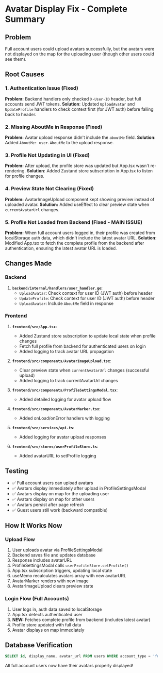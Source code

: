 # Avatar Display Fix - Complete Summary

## Problem
Full account users could upload avatars successfully, but the avatars were not displayed on the map for the uploading user (though other users could see them).

## Root Causes

### 1. Authentication Issue (Fixed)
**Problem:** Backend handlers only checked `X-User-ID` header, but full accounts send JWT tokens.
**Solution:** Updated `UploadAvatar` and `UpdateProfile` handlers to check context first (for JWT auth) before falling back to header.

### 2. Missing AboutMe in Response (Fixed)
**Problem:** Avatar upload response didn't include the `aboutMe` field.
**Solution:** Added `AboutMe: user.AboutMe` to the upload response.

### 3. Profile Not Updating in UI (Fixed)
**Problem:** After upload, the profile store was updated but App.tsx wasn't re-rendering.
**Solution:** Added Zustand store subscription in App.tsx to listen for profile changes.

### 4. Preview State Not Clearing (Fixed)
**Problem:** AvatarImageUpload component kept showing preview instead of uploaded avatar.
**Solution:** Added useEffect to clear preview state when `currentAvatarUrl` changes.

### 5. Profile Not Loaded from Backend (Fixed - MAIN ISSUE)
**Problem:** When full account users logged in, their profile was created from localStorage auth data, which didn't include the latest avatar URL.
**Solution:** Modified App.tsx to fetch the complete profile from the backend after authentication, ensuring the latest avatar URL is loaded.

## Changes Made

### Backend
1. **`backend/internal/handlers/user_handler.go`**:
   - `UploadAvatar`: Check context for user ID (JWT auth) before header
   - `UpdateProfile`: Check context for user ID (JWT auth) before header
   - `UploadAvatar`: Include `AboutMe` field in response

### Frontend
1. **`frontend/src/App.tsx`**:
   - Added Zustand store subscription to update local state when profile changes
   - Fetch full profile from backend for authenticated users on login
   - Added logging to track avatar URL propagation

2. **`frontend/src/components/AvatarImageUpload.tsx`**:
   - Clear preview state when `currentAvatarUrl` changes (successful upload)
   - Added logging to track currentAvatarUrl changes

3. **`frontend/src/components/ProfileSettingsModal.tsx`**:
   - Added detailed logging for avatar upload flow

4. **`frontend/src/components/AvatarMarker.tsx`**:
   - Added onLoad/onError handlers with logging

5. **`frontend/src/services/api.ts`**:
   - Added logging for avatar upload responses

6. **`frontend/src/stores/userProfileStore.ts`**:
   - Added avatarURL to setProfile logging

## Testing
- ✅ Full account users can upload avatars
- ✅ Avatars display immediately after upload in ProfileSettingsModal
- ✅ Avatars display on map for the uploading user
- ✅ Avatars display on map for other users
- ✅ Avatars persist after page refresh
- ✅ Guest users still work (backward compatible)

## How It Works Now

### Upload Flow
1. User uploads avatar via ProfileSettingsModal
2. Backend saves file and updates database
3. Response includes avatarURL
4. ProfileSettingsModal calls `userProfileStore.setProfile()`
5. App.tsx subscription triggers, updating local state
6. useMemo recalculates avatars array with new avatarURL
7. AvatarMarker renders with new image
8. AvatarImageUpload clears preview state

### Login Flow (Full Accounts)
1. User logs in, auth data saved to localStorage
2. App.tsx detects authenticated user
3. **NEW:** Fetches complete profile from backend (includes latest avatar)
4. Profile store updated with full data
5. Avatar displays on map immediately

## Database Verification
```sql
SELECT id, display_name, avatar_url FROM users WHERE account_type = 'full';
```

All full account users now have their avatars properly displayed!
